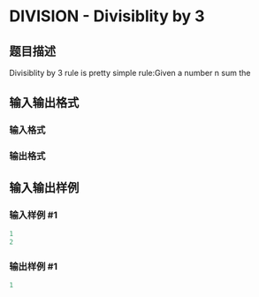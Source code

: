 # DIVISION - Divisiblity by 3

## 题目描述

Divisiblity by 3 rule is pretty simple rule:Given a number n sum the

## 输入输出格式

### 输入格式

### 输出格式

## 输入输出样例

### 输入样例 #1

```cpp
1
2
```


### 输出样例 #1

```cpp
1
```


